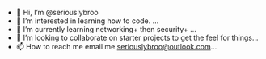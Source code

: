 - 👋 Hi, I’m @seriouslybroo
- 👀 I’m interested in learning how to code. ...
- 🌱 I’m currently learning networking+ then security+ ...
- 💞️ I’m looking to collaborate on starter projects to get the feel for things...
- 📫 How to reach me email me seriouslybroo@outlook.com...

<!---
seriouslybroo/seriouslybroo is a ✨ special ✨ repository because its `README.md` (this file) appears on your GitHub profile.
You can click the Preview link to take a look at your changes.
--->
